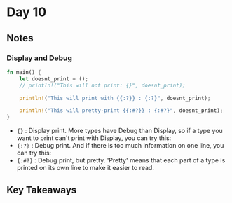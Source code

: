 # Day 10

## Notes

### Display and Debug

```rust
fn main() {
    let doesnt_print = ();
    // println!("This will not print: {}", doesnt_print);

    println!("This will print with {{:?}} : {:?}", doesnt_print);

    println!("This will pretty-print {{:#?}} : {:#?}", doesnt_print);
}
```

- `{}` : Display print. More types have Debug than Display, so if a type you want to print can't print with Display, you can try this:
- `{:?}` : Debug print. And if there is too much information on one line, you can try this:
- `{:#?}` : Debug print, but pretty. 'Pretty' means that each part of a type is printed on its own line to make it easier to read.

## Key Takeaways
